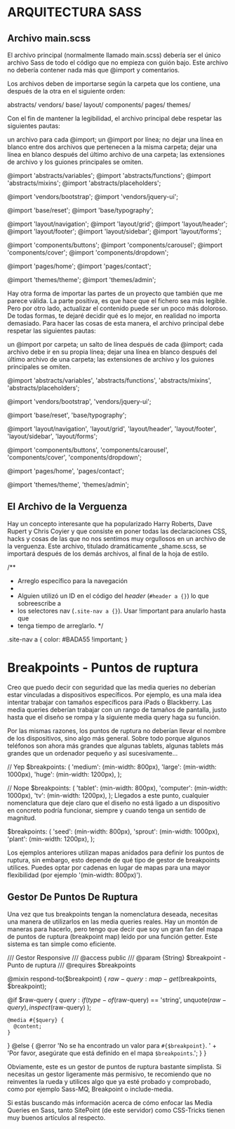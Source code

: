 # ARQUITECTURA SASS

## Archivo main.scss

El archivo principal (normalmente llamado main.scss) debería ser el único archivo Sass de todo el código que no empieza con guión bajo. Este archivo no debería contener nada más que @import y comentarios.

Los archivos deben de importarse según la carpeta que los contiene, una después de la otra en el siguiente orden:

abstracts/
vendors/
base/
layout/
components/
pages/
themes/

Con el fin de mantener la legibilidad, el archivo principal debe respetar las siguientes pautas:

un archivo para cada @import;
un @import por línea;
no dejar una línea en blanco entre dos archivos que pertenecen a la misma carpeta;
dejar una línea en blanco después del último archivo de una carpeta;
las extensiones de archivo y los guiones principales se omiten.

@import 'abstracts/variables';
@import 'abstracts/functions';
@import 'abstracts/mixins';
@import 'abstracts/placeholders';

@import 'vendors/bootstrap';
@import 'vendors/jquery-ui';

@import 'base/reset';
@import 'base/typography';

@import 'layout/navigation';
@import 'layout/grid';
@import 'layout/header';
@import 'layout/footer';
@import 'layout/sidebar';
@import 'layout/forms';

@import 'components/buttons';
@import 'components/carousel';
@import 'components/cover';
@import 'components/dropdown';

@import 'pages/home';
@import 'pages/contact';

@import 'themes/theme';
@import 'themes/admin';

Hay otra forma de importar las partes de un proyecto que también que me parece válida. La parte positiva, es que hace que el fichero sea más legible. Pero por otro lado, actualizar el contenido puede ser un poco más doloroso. De todas formas, te dejaré decidir qué es lo mejor, en realidad no importa demasiado. Para hacer las cosas de esta manera, el archivo principal debe respetar las siguientes pautas:

un @import por carpeta;
un salto de línea después de cada @import;
cada archivo debe ir en su propia línea;
dejar una línea en blanco después del último archivo de una carpeta;
las extensiones de archivo y los guiones principales se omiten.

@import
'abstracts/variables',
'abstracts/functions',
'abstracts/mixins',
'abstracts/placeholders';

@import
'vendors/bootstrap',
'vendors/jquery-ui';

@import
'base/reset',
'base/typography';

@import
'layout/navigation',
'layout/grid',
'layout/header',
'layout/footer',
'layout/sidebar',
'layout/forms';

@import
'components/buttons',
'components/carousel',
'components/cover',
'components/dropdown';

@import
'pages/home',
'pages/contact';

@import
'themes/theme',
'themes/admin';

## El Archivo de la Verguenza

Hay un concepto interesante que ha popularizado Harry Roberts, Dave Rupert y Chris Coyier y que consiste en poner todas las declaraciones CSS, hacks y cosas de las que no nos sentimos muy orgullosos en un archivo de la verguenza. Este archivo, titulado dramáticamente \_shame.scss, se importará después de los demás archivos, al final de la hoja de estilo.

/\*\*

- Arreglo específico para la navegación
-
- Alguien utilizó un ID en el código del _header_ (`#header a {}`) lo que sobreescribe a
- los selectores nav (`.site-nav a {}`). Usar !important para anularlo hasta que
- tenga tiempo de arreglarlo.
  \*/

.site-nav a {
color: #BADA55 !important;
}

# Breakpoints - Puntos de ruptura

Creo que puedo decir con seguridad que las media queries no deberían estar vinculadas a dispositivos específicos. Por ejemplo, es una mala idea intentar trabajar con tamaños específicos para iPads o Blackberry. Las media queries deberían trabajar con un rango de tamaños de pantalla, justo hasta que el diseño se rompa y la siguiente media query haga su función.

Por las mismas razones, los puntos de ruptura no deberían llevar el nombre de los dispositivos, sino algo más general. Sobre todo porque algunos teléfonos son ahora más grandes que algunas tablets, algunas tablets más grandes que un ordenador pequeño y así sucesivamente…

// Yep
$breakpoints: (
'medium': (min-width: 800px),
'large': (min-width: 1000px),
'huge': (min-width: 1200px),
);

// Nope
$breakpoints: (
'tablet': (min-width: 800px),
'computer': (min-width: 1000px),
'tv': (min-width: 1200px),
);
Llegados a este punto, cualquier nomenclatura que deje claro que el diseño no está ligado a un dispositivo en concreto podría funcionar, siempre y cuando tenga un sentido de magnitud.

$breakpoints: (
'seed': (min-width: 800px),
'sprout': (min-width: 1000px),
'plant': (min-width: 1200px),
);

Los ejemplos anteriores utilizan mapas anidados para definir los puntos de ruptura, sin embargo, esto depende de qué tipo de gestor de breakpoints utilices. Puedes optar por cadenas en lugar de mapas para una mayor flexibilidad (por ejemplo '(min-width: 800px)').

## Gestor De Puntos De Ruptura

Una vez que tus breakpoints tengan la nomenclatura deseada, necesitas una manera de utilizarlos en las media queries reales. Hay un montón de maneras para hacerlo, pero tengo que decir que soy un gran fan del mapa de puntos de ruptura (breakpoint map) leído por una función getter. Este sistema es tan simple como eficiente.

/// Gestor Responsive
/// @access public
/// @param {String} $breakpoint - Punto de ruptura
/// @requires $breakpoints

@mixin respond-to($breakpoint) {
  $raw-query: map-get($breakpoints, $breakpoint);

@if $raw-query {
    $query: if(
      type-of($raw-query) == 'string',
unquote($raw-query),
      inspect($raw-query)
);

    @media #{$query} {
      @content;
    }

} @else {
@error 'No se ha encontrado un valor para `#{$breakpoint}`. ' + 'Por favor, asegúrate que está definido en el mapa `$breakpoints`.';
}
}

Obviamente, este es un gestor de puntos de ruptura bastante simplista. Si necesitas un gestor ligeramente más permisivo, te recomiendo que no reinventes la rueda y utilices algo que ya esté probado y comprobado, como por ejemplo Sass-MQ, Breakpoint o include-media.

Si estás buscando más información acerca de cómo enfocar las Media Queries en Sass, tanto SitePoint (de este servidor) como CSS-Tricks tienen muy buenos artículos al respecto.
